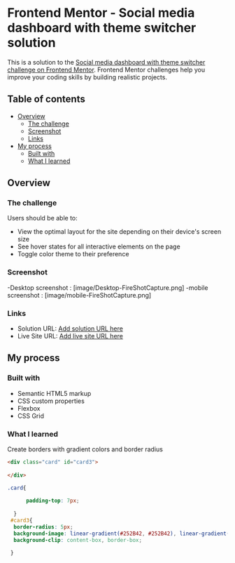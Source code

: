# Frontend Mentor - Social media dashboard with theme switcher solution

This is a solution to the [Social media dashboard with theme switcher challenge on Frontend Mentor](https://www.frontendmentor.io/challenges/social-media-dashboard-with-theme-switcher-6oY8ozp_H). Frontend Mentor challenges help you improve your coding skills by building realistic projects. 

## Table of contents

- [Overview](#overview)
  - [The challenge](#the-challenge)
  - [Screenshot](#screenshot)
  - [Links](#links)
- [My process](#my-process)
  - [Built with](#built-with)
  - [What I learned](#what-i-learned)


## Overview

### The challenge

Users should be able to:

- View the optimal layout for the site depending on their device's screen size
- See hover states for all interactive elements on the page
- Toggle color theme to their preference

### Screenshot

-Desktop screenshot : [image/Desktop-FireShotCapture.png]
-mobile screenshot : [image/mobile-FireShotCapture.png]



### Links

- Solution URL: [Add solution URL here](https://your-solution-url.com)
- Live Site URL: [Add live site URL here](https://your-live-site-url.com)

## My process

### Built with

- Semantic HTML5 markup
- CSS custom properties
- Flexbox
- CSS Grid



### What I learned

Create borders with gradient colors and border radius

```html
<div class="card" id="card3">
       
</div>
```
```css
.card{
    
      padding-top: 7px;
     
  }
 #card3{
  border-radius: 5px;
  background-image: linear-gradient(#252B42, #252B42), linear-gradient(250deg , #DF4896 0%, #EE877E 50.91%, #FDC366 100%);
  background-clip: content-box, border-box;
  
 }
```



